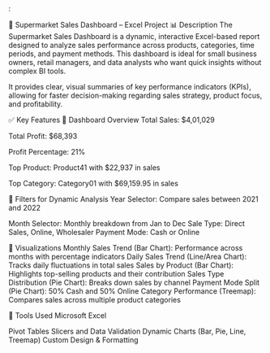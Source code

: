 :

🛒 Supermarket Sales Dashboard – Excel Project
📊 Description
The Supermarket Sales Dashboard is a dynamic, interactive Excel-based report designed to analyze sales performance across products, categories, time periods, and payment methods. This dashboard is ideal for small business owners, retail managers, and data analysts who want quick insights without complex BI tools.

It provides clear, visual summaries of key performance indicators (KPIs), allowing for faster decision-making regarding sales strategy, product focus, and profitability.

✅ Key Features
🔹 Dashboard Overview
Total Sales: $4,01,029

Total Profit: $68,393

Profit Percentage: 21%

Top Product: Product41 with $22,937 in sales

Top Category: Category01 with $69,159.95 in sales

🔹 Filters for Dynamic Analysis
Year Selector: Compare sales between 2021 and 2022

Month Selector: Monthly breakdown from Jan to Dec
Sale Type: Direct Sales, Online, Wholesaler
Payment Mode: Cash or Online

🔹 Visualizations
Monthly Sales Trend (Bar Chart): Performance across months with percentage indicators
Daily Sales Trend (Line/Area Chart): Tracks daily fluctuations in total sales
Sales by Product (Bar Chart): Highlights top-selling products and their contribution
Sales Type Distribution (Pie Chart): Breaks down sales by channel
Payment Mode Split (Pie Chart): 50% Cash and 50% Online
Category Performance (Treemap): Compares sales across multiple product categories

📁 Tools Used
Microsoft Excel

Pivot Tables
Slicers and Data Validation
Dynamic Charts (Bar, Pie, Line, Treemap)
Custom Design & Formatting

